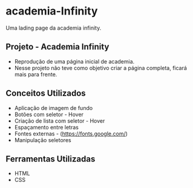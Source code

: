 # academia-Infinity
Uma lading page da academia infinity.



## Projeto - Academia Infinity

-  Reprodução de uma página inicial de academia.
-  Nesse projeto não teve como objetivo criar a página completa, ficará mais para frente.




## Conceitos Utilizados

 - Aplicação de imagem de fundo
 - Botões com seletor - Hover
 - Criação de lista com  seletor - Hover
 - Espaçamento entre letras
 - Fontes externas - (https://fonts.google.com/)
 - Manipulação seletores 
 


## Ferramentas Utilizadas

* HTML
* CSS

